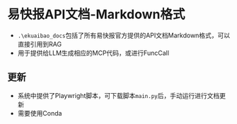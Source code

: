 # 易快报API文档-Markdown格式

- `.\ekuaibao_docs`包括了所有易快报官方提供的API文档Markdown格式，可以直接引用到RAG
- 用于提供给LLM生成相应的MCP代码，或进行FuncCall

## 更新
- 系统中提供了Playwright脚本，可下载脚本`main.py`后，手动运行进行文档更新
- 需要使用Conda
